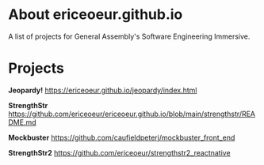 # About ericeoeur.github.io

A list of projects for General Assembly's Software Engineering Immersive. 


# Projects
**Jeopardy!** https://ericeoeur.github.io/jeopardy/index.html

**StrengthStr** https://github.com/ericeoeur/ericeoeur.github.io/blob/main/strengthstr/README.md

**Mockbuster** https://github.com/caufieldpeterj/mockbuster_front_end

**StrengthStr2** https://github.com/ericeoeur/strengthstr2_reactnative
